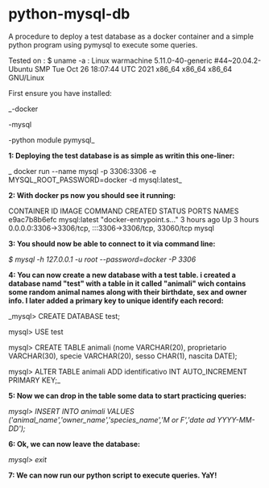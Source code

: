 # python-mysql-db
A procedure to deploy a test database as a docker container and a simple python program using pymysql to execute some queries.

Tested on :
     $ uname -a : Linux warmachine 5.11.0-40-generic #44~20.04.2-Ubuntu SMP Tue Oct 26 18:07:44 UTC 2021 x86_64 x86_64 x86_64 GNU/Linux

First ensure you have installed:
  
  _-docker
  
  -mysql
  
  -python module pymysql_
  
**1: Deploying the test database is as simple as writin this one-liner:**

_  docker run --name mysql -p 3306:3306 -e MYSQL_ROOT_PASSWORD=docker -d mysql:latest_

**2: With docker ps now you should see it running:**

  CONTAINER ID   IMAGE          COMMAND                  CREATED       STATUS       PORTS                                                  NAMES
  e9ac7b8b6efc   mysql:latest   "docker-entrypoint.s…"   3 hours ago   Up 3 hours   0.0.0.0:3306->3306/tcp, :::3306->3306/tcp, 33060/tcp   mysql

**3: You should now be able to connect to it via command line:**

*$ mysql -h 127.0.0.1 -u root --password=docker -P 3306*

**4: You can now create a new database with a test table. i created a database namd "test" with a table in it called "animali" wich contains some random
animal names along with their birthdate, sex and owner info. I later added a primary key to unique identify each record:**

  _mysql> CREATE DATABASE test;
  
  mysql> USE test
  
  mysql> CREATE TABLE animali (nome VARCHAR(20), proprietario VARCHAR(30),
       specie VARCHAR(20), sesso CHAR(1), nascita DATE);
       
  mysql> ALTER TABLE animali ADD identificativo INT AUTO_INCREMENT PRIMARY KEY;_
  
**5: Now we can drop in the table some data to start practicing queries:**

  _mysql> INSERT INTO animali VALUES ('animal_name','owner_name','species_name','M or F','date ad YYYY-MM-DD');_
  
**6: Ok, we can now leave the database:**

_mysql> exit_
  
**7: We can now run our python script to execute queries. YaY!**

